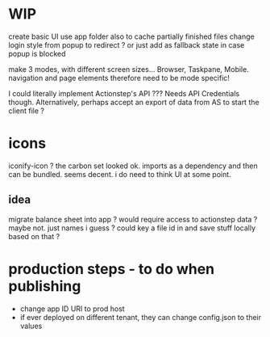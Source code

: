 # WIP
create basic UI
use app folder also to cache partially finished files
change login style from popup to redirect ?
    or just add as fallback state in case popup is blocked

make 3 modes, with different screen sizes... Browser, Taskpane, Mobile.
navigation and page elements therefore need to be mode specific!

I could literally implement Actionstep's API ??? Needs API Credentials though.
Alternatively, perhaps accept an export of data from AS to start the client file ?

# icons
iconify-icon ? the carbon set looked ok.
imports as a dependency and then can be bundled.
seems decent.
i do need to think UI at some point.

## idea
migrate balance sheet into app ?
    would require access to actionstep data ? maybe not. just names i guess ?
    could key a file id in and save stuff locally based on that ?

# production steps - to do when publishing
- change app ID URI to prod host
- if ever deployed on different tenant, they can change config.json to their values